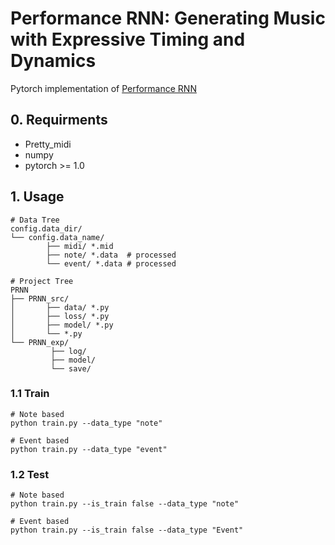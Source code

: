 # Performance RNN: Generating Music with Expressive Timing and Dynamics

Pytorch implementation of [Performance RNN](https://magenta.tensorflow.org/performance-rnn)



## 0. Requirments

- Pretty_midi
- numpy
- pytorch >= 1.0



## 1. Usage

```
# Data Tree
config.data_dir/
└── config.data_name/
        ├── midi/ *.mid
        ├── note/ *.data  # processed 
        └── event/ *.data # processed
  
# Project Tree
PRNN
├── PRNN_src/
│       ├── data/ *.py
│       ├── loss/ *.py
│       ├── model/ *.py
│       └── *.py
└── PRNN_exp/
         ├── log/
         ├── model/
         └── save/         

```



### 1.1  Train

```
# Note based
python train.py --data_type "note"

# Event based
python train.py --data_type "event"
```



### 1.2 Test

```
# Note based
python train.py --is_train false --data_type "note"

# Event based
python train.py --is_train false --data_type "Event"
```



